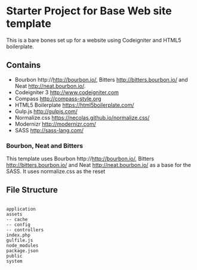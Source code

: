 # Starter Project for Base Web site template

This is a bare bones set up for a website using Codeigniter and HTML5 boilerplate.

## Contains
* Bourbon http://http://bourbon.io/, Bitters http://bitters.bourbon.io/ and Neat http://neat.bourbon.io/.
* Codeigniter 3 http://www.codeigniter.com
* Compass  http://compass-style.org
* HTML5 Boilerplate https://html5boilerplate.com/
* Gulp.js http://gulpjs.com/
* Normalize.css  https://necolas.github.io/normalize.css/
* Modernizr http://modernizr.com/
* SASS http://sass-lang.com/

### Bourbon, Neat and Bitters

This template uses Bourbon http://http://bourbon.io/, Bitters http://bitters.bourbon.io/ and Neat http://neat.bourbon.io/ as a base for the SASS. It uses normalize.css as the reset

## File Structure
<code>
application
assets
-- cache
-- config
-- controllers
index.php
gulfile.js
node_modules
package.json
public
system
</code>